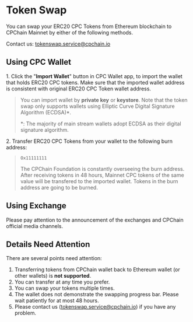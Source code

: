 # Token Swap

You can swap your ERC20 CPC Tokens from Ethereum blockchain to CPChain
Mainnet by either of the following methods.

Contact us: <tokenswap.service@cpchain.io>

## Using CPC Wallet

1\. Click the "**Import Wallet**" button in CPC Wallet app, to import
the wallet that holds ERC20 CPC tokens. Make sure that the imported
wallet address is consistent with original ERC20 CPC Token wallet
address.

> You can import wallet by **private key** or **keystore**. Note that
> the token swap only supports wallets using Elliptic Curve Digital
> Signature Algorithm (ECDSA)\*.
>
> \*: The majority of main stream wallets adopt ECDSA as their digital
> signature algorithm.

2\. Transfer ERC20 CPC Tokens from your wallet to the following burn
address:

> ``` {.shell}
> Ox11111111
> ```
>
> The CPChain Foundation is constantly overseeing the burn address.
> After receiving tokens in 48 hours, Mainnet CPC tokens of the same
> value will be transfered to the imported wallet. Tokens in the burn
> address are going to be burned.

## Using Exchange

Please pay attention to the announcement of the exchanges and CPChain
official media channels.

## Details Need Attention

There are several points need attention:

1.  Transferring tokens from CPChain wallet back to Ethereum wallet (or
    other wallets) is **not supported**.
2.  You can transfer at any time you prefer.
3.  You can swap your tokens multiple times.
4.  The wallet does not demonstrate the swapping progress bar. Please
    wait patiently for at most 48 hours.
5.  Please contact us (<tokenswap.service@cpchain.io>) if you have any
    problem.
